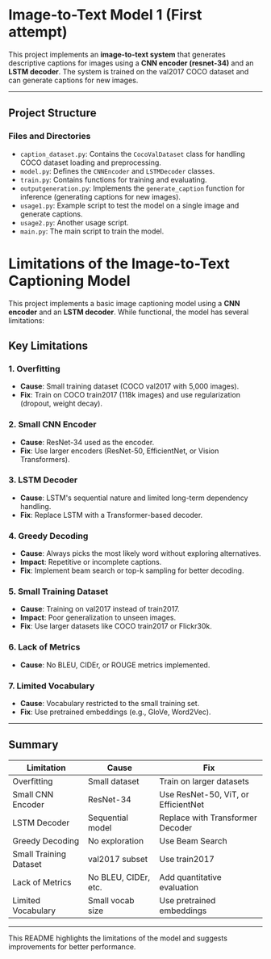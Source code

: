 # Image-to-Text Model 1 (First attempt)

This project implements an **image-to-text system** that generates descriptive captions for images using a **CNN encoder (resnet-34)** and an **LSTM decoder**. The system is trained on the val2017 COCO dataset and can generate captions for new images.

---

## **Project Structure**

### **Files and Directories**
- `caption_dataset.py`: Contains the `CocoValDataset` class for handling COCO dataset loading and preprocessing.
- `model.py`: Defines the `CNNEncoder` and `LSTMDecoder` classes.
- `train.py`: Contains functions for training and evaluating.
- `outputgeneration.py`: Implements the `generate_caption` function for inference (generating captions for new images).
- `usage1.py`: Example script to test the model on a single image and generate captions.
- `usage2.py`: Another usage script.
- `main.py`: The main script to train the model.
# Limitations of the Image-to-Text Captioning Model

This project implements a basic image captioning model using a **CNN encoder** and an **LSTM decoder**. While functional, the model has several limitations:

## Key Limitations

### 1. Overfitting
- **Cause**: Small training dataset (COCO val2017 with 5,000 images).
- **Fix**: Train on COCO train2017 (118k images) and use regularization (dropout, weight decay).

### 2. Small CNN Encoder
- **Cause**: ResNet-34 used as the encoder.
- **Fix**: Use larger encoders (ResNet-50, EfficientNet, or Vision Transformers).

### 3. LSTM Decoder
- **Cause**: LSTM's sequential nature and limited long-term dependency handling.
- **Fix**: Replace LSTM with a Transformer-based decoder.

### 4. Greedy Decoding
- **Cause**: Always picks the most likely word without exploring alternatives.
- **Impact**: Repetitive or incomplete captions.
- **Fix**: Implement beam search or top-k sampling for better decoding.

### 5. Small Training Dataset
- **Cause**: Training on val2017 instead of train2017.
- **Impact**: Poor generalization to unseen images.
- **Fix**: Use larger datasets like COCO train2017 or Flickr30k.

### 6. Lack of Metrics
- **Cause**: No BLEU, CIDEr, or ROUGE metrics implemented.

### 7. Limited Vocabulary
- **Cause**: Vocabulary restricted to the small training set.
- **Fix**: Use pretrained embeddings (e.g., GloVe, Word2Vec).

---

## Summary

| Limitation            | Cause                   | Fix                                |
|-----------------------|-------------------------|------------------------------------|
| Overfitting           | Small dataset          | Train on larger datasets          |
| Small CNN Encoder     | ResNet-34              | Use ResNet-50, ViT, or EfficientNet |
| LSTM Decoder          | Sequential model       | Replace with Transformer Decoder  |
| Greedy Decoding       | No exploration         | Use Beam Search                   |
| Small Training Dataset| val2017 subset         | Use train2017                     |
| Lack of Metrics       | No BLEU, CIDEr, etc.   | Add quantitative evaluation       |
| Limited Vocabulary    | Small vocab size       | Use pretrained embeddings         |

---

This README highlights the limitations of the model and suggests improvements for better performance.
